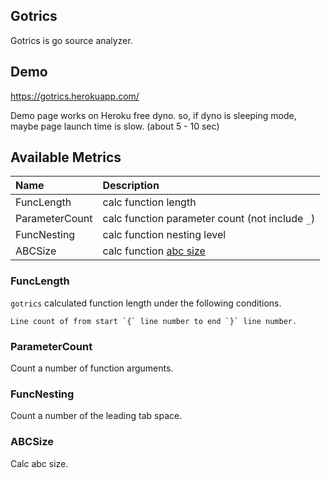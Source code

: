 ## Gotrics

Gotrics is go source analyzer.


## Demo

https://gotrics.herokuapp.com/

Demo page works on Heroku free dyno. so, if dyno is sleeping mode, maybe page launch time is slow. (about 5 - 10 sec)


## Available Metrics

| Name           | Description                                             |
|:---------------|:--------------------------------------------------------|
| FuncLength     | calc function length                                    |
| ParameterCount | calc function parameter count (not include `_`)         |
| FuncNesting    | calc function nesting level                             |
| ABCSize        | calc function [abc size](http://wiki.c2.com/?AbcMetric) |


### FuncLength

`gotrics` calculated function length under the following conditions.

```
Line count of from start `{` line number to end `}` line number.
```


### ParameterCount

Count a number of function arguments.


### FuncNesting

Count a number of the leading tab space.


### ABCSize

Calc abc size.
